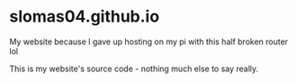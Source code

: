 # slomas04.github.io
My website because I gave up hosting on my pi with this half broken router lol


This is my website's source code - nothing much else to say really.
